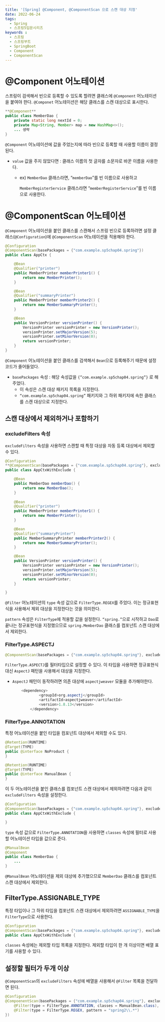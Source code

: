 ```yaml
---
title: '[Spring] @Component, @ComponentScan 으로 스캔 대상 지정'
date: 2022-06-24
tags:
  - Spring
  - 스프링5입문시리즈
keywords :
  - 스프링
  - 스프링부트
  - SpringBoot
  - Component
  - ComponentScan
---
```


# @Component 어노테이션
스프링이 검색해서 빈으로 등록할 수 있도록 할려면 클래스에 `@Component` 어노테이션을 붙여야 한다.
`@Componet` 어노테이션은 해당 클래스를 스캔 대상으로 표시한다.

```java
**@Component**
public class MemberDao {
	private static long nextId = 0;
	private Map<String, Member> map = new HashMap<>();
	... 생략
}
```

`@Component` 어노테이션에 값을 주었는지에 따라 빈으로 등록할 때 사용할 이름이 결정된다.
- `value` 값을 주지 않았다면 : 클래스 이름의 첫 글자를 소문자로 바꾼 이름을 사용한다.
    - ex) `MemberDao` 클래스라면,  “`memberDao`”를 빈 이름으로 사용하고
        
        `MemberRegisterService` 클래스라면 “`memberRegisterService`”를 빈 이름으로 사용한다.
        
# @ComponentScan 어노테이션

`@Component` 어노테이션을 붙인 클래스를 스캔해서 스프링 빈으로 등록하려면 설정 클래스(`@Configuration`)에 `@ComponentScan` 어노테이션을 적용해야 한다.

```java
@Configuration
@ComponentScan(basePackages = {"com.example.sp5chap04.spring"})
public class AppCtx {

    @Bean
    @Qualifier("printer")
    public MemberPrinter memberPrinter1() {
        return new MemberPrinter();
    }

    @Bean
    @Qualifier("summaryPrinter")
    public MemberPrinter memberPrinter2() {
        return new MemberSummaryPrinter();
    }

    @Bean
    public VersionPrinter versionPrinter() {
        VersionPrinter versionPrinter = new VersionPrinter();
        versionPrinter.setMajorVersion(5);
        versionPrinter.setMinorVersion(0);
        return versionPrinter;
    }
}
```

`@Component` 어노테이션을 붙인 클래스를 검색해서 `Bean`으로 등록해주기 때문에 설정 코드가 줄어들었다.

- `basePackages` 속성 : 해당 속성값을 `{”com.example.sp5chap04.spring”}` 로 해주었다.
    - 이 속성은 스캔 대상 패키지 목록을 지정한다.
    - `“com.example.sp5chap04.spring”` 패키지와 그 하위 패키지에 속한 클래스를 스캔 대상으로 지정한다.

## 스캔 대상에서 제외하거나 포함하기

### excludeFilters 속성

`excludeFilters` 속성을 사용하면 스캔할 때 특정 대상을 자동 등록 대상에서 제외할 수 있다.

```java
@Configuration
**@ComponentScan(basePackages = {"com.example.sp5chap04.spring"}, excludeFilters = @ComponentScan.Filter(type = FilterType.REGEX, pattern = "spring\\.*Dao"))**
public class AppCtxWithExclude {

    @Bean
    public MemberDao memberDao() {
        return new MemberDao();
    }
    
    @Bean
    @Qualifier("printer")
    public MemberPrinter memberPrinter1() {
        return new MemberPrinter();
    }

    @Bean
    @Qualifier("summaryPrinter")
    public MemberSummaryPrinter memberPrinter2() {
        return new MemberSummaryPrinter();
    }

    @Bean
    public VersionPrinter versionPrinter() {
        VersionPrinter versionPrinter = new VersionPrinter();
        versionPrinter.setMajorVersion(5);
        versionPrinter.setMinorVersion(0);
        return versionPrinter;
    }

}
```

`@Filter` 어노테이션의 `type` 속성 값으로  `FilterType.REGEX`를 주었다. 이는 정규표현식을 사용해서 제외 대상을 지정한다는 것을 의미한다.

`pattern` 속성은 `FilterType`에 적용할 값을 설정한다. `“spring.”`으로 시작하고 `Dao`로 끝나는 정규표현식을 지정했으므로 `spring.MemberDao` 클래스를 컴포넌트 스캔 대상에서 제외한다.

### FilterType.ASPECTJ

```java
@ComponentScan(basePackages = {"com.example.sp5chap04.spring"}, excludeFilters = @ComponentScan.Filter(type = FilterType.ASPECTJ, pattern = "spring.*Dao"))
```

`FilterType.ASPECTJ`를 필터타입으로 설정할 수 있다. 이 타입을 사용하면 정규표현식 대신 `AspectJ` 패턴을 사용해서 대상을 지정한다.

- `AspectJ` 패턴이 동작하려면 의존 대상에 `aspectjweaver` 모듈을 추가해야한다.
    
    ```java
    	<dependency>
    			<groupId>org.aspectj</groupId>
    			<artifactId>aspectjweaver</artifactId>
    			<version>1.8.13</version>
    		</dependency>
    ```
    

### FilterType.ANNOTATION

특정 어노테이션을 붙인 타입을 컴포넌트 대상에서 제외할 수도 있다.

```java
@Retention(RUNTIME)
@Target(TYPE)
public @interface NoProduct {
}

@Retention(RUNTIME)
@Target(TYPE)
public @interface ManualBean {
}
```

이 두 어노테이션을 붙인 클래스를 컴포넌트 스캔 대상에서 제외하려면 다음과 같이 `excludeFilters` 속성을 설정한다.

```java
@Configuration
@ComponentScan(basePackages = {"com.example.sp5chap04.spring"}, excludeFilters = @ComponentScan.Filter(type = FilterType.ANNOTATION, classes = {NoProduct.class, ManualBean.class ))
public class AppCtxWithExclude {

}
```

`type` 속성 값으로 `FilterType.ANNOTATION`을 사용하면 `classes` 속성에 필터로 사용할 어노테이션 타입을 값으로 준다.

```java
@ManualBean
@Component
public class MemberDao {
	...
}
```

`@ManualBean` 어노테이션을 제외 대상에 추가했으므로 `MemberDao` 클래스를 컴포넌트 스캔 대상에서 제외한다.

## FilterType.ASSIGNABLE_TYPE

특정 타입이나 그 하위 타입을 컴포넌트 스캔 대상에서 제외하려면 `ASSIGNABLE_TYPE`을 `FilterType`으로 사용한다.

```java
@Configuration
@ComponentScan(basePackages = {"com.example.sp5chap04.spring"}, excludeFilters = @ComponentScan.Filter(type = FilterType.ASSIGNABLE_TYPE, classes = MemberDao.class ))
public class AppCtxWithExclude {
```

`classes` 속성에는 제외할 타입 목록을 지정한다. 제외할 타입이 한 개 이상이면 배열 표기를 사용할 수 있다.

## 설정할 필터가 두개 이상

`@ComponentScan`의 `excludeFilters` 속성에 배열을 사용해서 `@Filter` 목록을 전달하면 된다.

```java
@Configuration
@CompoenentScan(basePackages = {"com.example.sp5chap04.spring"}, excludeFilters = {
	@Filter(type = FilterType.ANNOTATION, classes = ManualBean.class), 
	@Filter(type = FilterType.REGEX, pattern = "spring2\\.*")
})
```